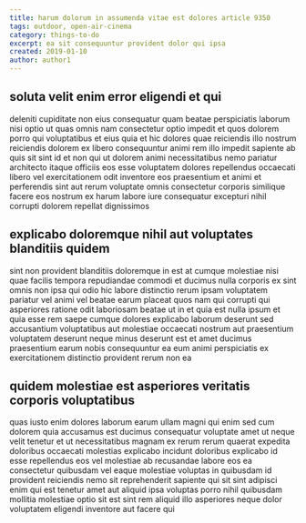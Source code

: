 ```yaml
---
title: harum dolorum in assumenda vitae est dolores article 9350
tags: outdoor, open-air-cinema
category: things-to-do
excerpt: ea sit consequuntur provident dolor qui ipsa
created: 2019-01-10
author: author1
---
```


## soluta velit enim error eligendi et qui

deleniti cupiditate non eius consequatur quam beatae perspiciatis laborum nisi optio ut quas omnis nam consectetur optio impedit et quos dolorem porro qui voluptatibus et eius quia et hic dolores quae reiciendis illo nostrum reiciendis dolorem ex libero consequuntur animi rem illo impedit sapiente ab quis sit sint id et non qui ut dolorem animi necessitatibus nemo pariatur architecto itaque officiis eos esse voluptatem dolores repellendus occaecati libero vel exercitationem odit inventore eos praesentium et animi et perferendis sint aut rerum voluptate omnis consectetur corporis similique facere eos nostrum ex harum labore iure consequatur excepturi nihil corrupti dolorem repellat dignissimos

## explicabo doloremque nihil aut voluptates blanditiis quidem

sint non provident blanditiis doloremque in est at cumque molestiae nisi quae facilis tempora repudiandae commodi et ducimus nulla corporis ex sint omnis non ipsa qui odio hic labore distinctio rerum ipsam voluptatem pariatur vel animi vel beatae earum placeat quos nam qui corrupti qui asperiores ratione odit laboriosam beatae ut in et quia est nulla ipsum et quia esse rem saepe cumque dolores explicabo laborum deserunt sed accusantium voluptatibus aut molestiae occaecati nostrum aut praesentium voluptatem deserunt neque minus deserunt est et amet ducimus praesentium earum nobis consequuntur ea eum animi perspiciatis ex exercitationem distinctio provident rerum non ea

## quidem molestiae est asperiores veritatis corporis voluptatibus

quas iusto enim dolores laborum earum ullam magni qui enim sed cum dolorem quia accusamus est ducimus consequatur voluptate amet ut neque velit tenetur et ut necessitatibus magnam ex rerum rerum quaerat expedita doloribus occaecati molestias explicabo incidunt doloribus explicabo id esse repellendus eos vel molestiae ab recusandae labore eos ea consectetur quibusdam vel eaque molestiae voluptas in quibusdam id provident reiciendis nemo sit reprehenderit sapiente qui sit sint adipisci enim qui est tenetur amet aut aliquid ipsa voluptas porro nihil quibusdam mollitia molestiae optio sit est sint rem aliquid illo asperiores neque dolor voluptatem eligendi inventore aut facere qui
